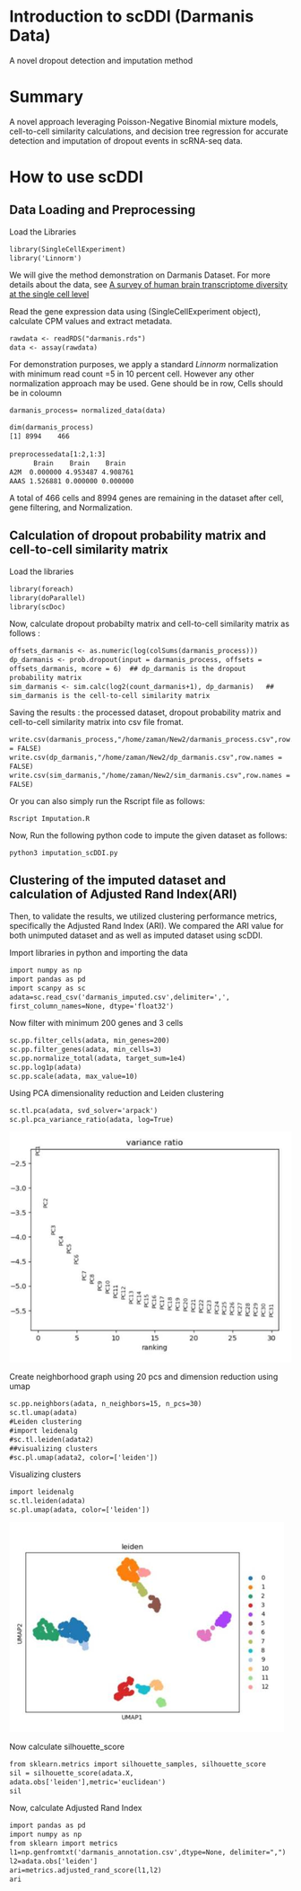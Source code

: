 # Introduction to scDDI (Darmanis Data)
A novel dropout detection and imputation method

# Summary

A novel approach leveraging Poisson-Negative Binomial mixture models, cell-to-cell similarity calculations, and decision tree regression for accurate detection and imputation of dropout events in scRNA-seq data.



# How to use scDDI

## Data Loading and Preprocessing


Load the Libraries

```
library(SingleCellExperiment)
library('Linnorm')
```

We will give the method demonstration on Darmanis Dataset. For more details about the data, see [A survey of human brain transcriptome diversity at the single cell level](https://www.pnas.org/content/112/23/7285#:~:text=Our%20results%20show%20that%20MHCI,as%20endothelial%20cells%20and%20microglia.)

Read the gene expression data using (SingleCellExperiment object), calculate CPM values and extract metadata.


```
rawdata <- readRDS("darmanis.rds")
data <- assay(rawdata)
```
For demonstration purposes, we apply a standard *Linnorm* normalization with minimum read count =5 in 10 percent cell. However any other normalization approach may be used.
Gene should be in row, Cells should be in coloumn


```
darmanis_process= normalized_data(data)
```

```
dim(darmanis_process) 
[1] 8994    466

preprocessedata[1:2,1:3]
      Brain    Brain    Brain
A2M  0.000000 4.953487 4.908761
AAAS 1.526881 0.000000 0.000000
```

A total of 466 cells and 8994 genes are remaining in the dataset after cell, gene filtering, and Normalization.

## Calculation of dropout probability matrix and cell-to-cell similarity matrix

Load the libraries

```
library(foreach)
library(doParallel)
library(scDoc)

```

Now, calculate dropout probabilty matrix and cell-to-cell similarity matrix as follows :

```
offsets_darmanis <- as.numeric(log(colSums(darmanis_process)))
dp_darmanis <- prob.dropout(input = darmanis_process, offsets = offsets_darmanis, mcore = 6)  ## dp_darmanis is the dropout probability matrix
sim_darmanis <- sim.calc(log2(count_darmanis+1), dp_darmanis)   ## sim_darmanis is the cell-to-cell similarity matrix

```

Saving the results : the processed dataset, dropout probability matrix and cell-to-cell similarity matrix into csv file fromat. 

```
write.csv(darmanis_process,"/home/zaman/New2/darmanis_process.csv",row.names = FALSE)
write.csv(dp_darmanis,"/home/zaman/New2/dp_darmanis.csv",row.names = FALSE)
write.csv(sim_darmanis,"/home/zaman/New2/sim_darmanis.csv",row.names = FALSE)

```

Or you can also simply run the Rscript file as follows:
```
Rscript Imputation.R
```

Now, Run the following python code to impute the given dataset as follows:

```
python3 imputation_scDDI.py
```

## Clustering of the imputed dataset and calculation of Adjusted Rand Index(ARI)
    
Then, to validate the results, we utilized clustering performance metrics, specifically the Adjusted Rand Index (ARI). We compared the ARI value for both unimputed dataset and as well as imputed dataset using scDDI.

Import libraries in python and importing the data

```
import numpy as np
import pandas as pd
import scanpy as sc
adata=sc.read_csv('darmanis_imputed.csv',delimiter=',', first_column_names=None, dtype='float32')
```

Now filter with minimum 200 genes and 3 cells
```
sc.pp.filter_cells(adata, min_genes=200)
sc.pp.filter_genes(adata, min_cells=3)
sc.pp.normalize_total(adata, target_sum=1e4)
sc.pp.log1p(adata)
sc.pp.scale(adata, max_value=10)
```

Using PCA dimensionality reduction and Leiden clustering
```
sc.tl.pca(adata, svd_solver='arpack')
sc.pl.pca_variance_ratio(adata, log=True)
```
<img src="./pca_darmanis.jpg">

Create neighborhood graph using 20 pcs and dimension reduction using umap
```
sc.pp.neighbors(adata, n_neighbors=15, n_pcs=30)
sc.tl.umap(adata)
#Leiden clustering
#import leidenalg
#sc.tl.leiden(adata2)
##visualizing clusters
#sc.pl.umap(adata2, color=['leiden'])
```

Visualizing clusters
```
import leidenalg
sc.tl.leiden(adata)
sc.pl.umap(adata, color=['leiden'])
```
<img src="./cluster_darmanis.jpg">


Now calculate silhouette_score
```
from sklearn.metrics import silhouette_samples, silhouette_score
sil = silhouette_score(adata.X, adata.obs['leiden'],metric='euclidean')
sil
```

Now, calculate Adjusted Rand Index
```
import pandas as pd
import numpy as np
from sklearn import metrics
l1=np.genfromtxt('darmanis_annotation.csv',dtype=None, delimiter=",")
l2=adata.obs['leiden']
ari=metrics.adjusted_rand_score(l1,l2)
ari
```    
